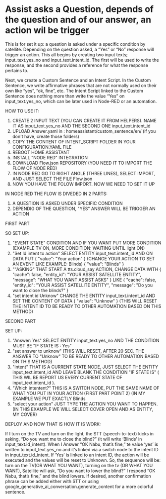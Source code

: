 # Assist asks a Question, depends of the question and of our answer, an action wil be trigger
This is for set it up: a question is asked under a specific condition by satellite. Depending on the question asked, a “Yes” or “No” response will trigger an action.
This all begins by creating two input texts;  input_text.yes_no and input_text.intent_id. The first will be used to write the response, and the second provides a reference for what the response pertains to.

Next, we create a Custom Sentence and an Intent Script. In the Custom Sentence, we write affirmative phrases that are not normally used on their own like “yes”, “ok, fine”, etc. The Intent Script linked to the Custom Sentence does nothing more than write the value “Yes” on input_text.yes_no, which can be later used in Node-RED or an automation.


HOW TO USE IT:

1) CREATE 2 INPUT TEXT (YOU CAN CREATE IT FROM HELPERS). NAME IT AS input_text.yes_no AND THE SECOND ONE input_text.intent_id
2) UPLOAD Answer.yaml in : homeassistant/custom_sentence/en/ (if you don't have, create those folders)
3) COPY THE CONTENT OF INTENT_SCRIPT FOLDER IN YOUR CONFIGURATION.YAML FILE
4) REBOOT HOME ASSISTANT
5) INSTALL "NODE RED" INTEGRATION
6) DOWNLOAD Flow.json REPOSITORY (YOU NEED IT TO IMPORT THE FLOW OF NODE RED)
7) IN NODE RED GO TO RIGHT ANGLE (THREE LINES), SELECT IMPORT, AND JUST SELECT THE FILE Flow.json
8) NOW YOU HAVE THE FOLOW IMPORT. NOW WE NEED TO SET IT UP 

IN NODE RED THE FLOW IS DIVEDED IN 2 PARTS: 
1) A QUESTION IS ASKED UNDER SPECIFIC CONDITION
2) DEPENDIG OF THE QUESTION, "YES" ANSWER WILL BE TRIGGER AN ACTION

FIRST PART

SO SET UP:
1) "EVENT STATE" CONDITION AND IF YOU WANT PUT MORE CONDITION (EXAMPLE TV ON, MORE CONDITION: WAITING UNTIL light ON)
2) "Set Id intent to action" SELECT ENTITY input_text.intent_id AND ON DATA PUT {   "value": "Your action" } (CHANGE YOUR ACTION TO SET AN EVENT LIKE EXAMPLE: Blinds) {   "value": "Blinds" }
3) ""ASKING" THAT START A tts.cloud_say ACTION, CHANGE DATA WITH {   "cache": false,   "entity_id": "YOUR ASSIST SATELLITE ENTITY",   "message": "WHAT YOU WANT ASSIST ASKS" } LIKE {   "cache": false,   "entity_id": "YOUR ASSIST SATELLITE ENTITY",   "message": "Do you want to close the blinds?" }
4) "set intent id Unknow" CHANGE THE ENTITY input_text.intent_id AND SET THE CONTENT OF DATA {   "value": "Unknow" } (THIS WILL RESET THE INTENT ID TO BE READY TO OTHER AUTOMATION BASED ON THIS METHOD)


SECOND PART

SET UP:
1) "Answer: Yes" SELECT ENTITY input_text.yes_no AND THE CONDITION MUST BE "IF STATE IS : Yes"
2) "set answer to unknow" (THIS WILL RESET, AFTER 20 SEC. THE ANSWER TO "Unknow" TO BE READY TO OTHER AUTOMATION BASED ON THIS METHOD)
3) "intent" THAT IS A CURRENT STATE NODE, JUST SELECT THE ENTITY input_text.intent_id AND LEAVE BLANK THE CONDITION "IF STATE IS" ( THIS WIL BE REPORT US EVERY CURRENT STATE OF  input_text.intent_id ).
4) "Which intentent?" THIS IS A SWITCH NODE, PUT THE SAME NAME OF WHAT YOU PUT IN YOUR ACTION (FIRST PART POINT 2) (IN MY EXAMPLE WE PUT EXACTLY Blinds
5) "select your action" JUST TYPE THE ACTION YOU WANT TO HAPPEN. (IN THIS EXAMPLE WE WILL SELECT COVER OPEN AND AS ENTITY, MY COVER) 

DEPLOY AND NOW THAT IS HOW IT IS WORK:

If I turn on the TV and turn on the light, the STT (speech-to-text) kicks in asking, “Do you want me to close the blind?” (it will write ‘Blinds’ in input_text.id_intent). 
When I Answer “OK Nabu, that’s fine,” te value ‘yes’ is written to input_text.yes_no and it’s linked via a switch node to the intent ID in input_text.id_intent. If ‘Yes’ is linked to an intent ID, the action will be executed and the values will be reset to Unknown. So, the sequence will be: turn on the TV(OR WHAT YOU WANT), turning on the tv (OR WHAT YOU WANT), Satellite will ask, “Do you want  to lower the blind?” I respond “OK Nabu, that’s fine,” and the blind lowers. If desired, another confirmation phrase can be added either with STT or using google_generative_ai_conversation.generate_content for a more colorful sentence.

